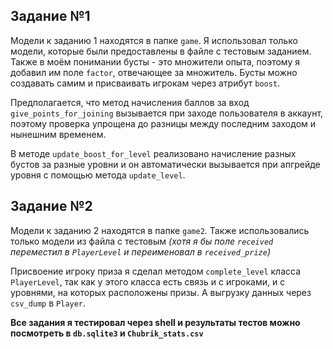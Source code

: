 ## Задание №1
Модели к заданию 1 находятся в папке `game`. Я использовал только модели, которые были предоставлены в файле с тестовым заданием.
Также в моём понимании бусты - это множители опыта, поэтому я добавил им поле `factor`,
отвечающее за множитель. Бусты можно создавать самим и присваивать игрокам через атрибут `boost`.

Предполагается, что метод начисления баллов за вход `give_points_for_joining` вызывается при заходе пользователя в аккаунт, поэтому проверка упрощена до разницы между последним
заходом и нынешним временем. 

В методе `update_boost_for_level` реализовано начисление разных бустов за разные уровни и он автоматически вызывается при апгрейде уровня c помощью метода
`update_level`.
## Задание №2
Модели к заданию 2 находятся в папке `game2`. Также использовались только модели из файла с тестовым _(хотя я бы поле `received` переместил в `PlayerLevel` и переименовал в `received_prize`)_

Присвоение игроку приза я сделал методом `complete_level` класса `PlayerLevel`, так как у этого класса есть связь и с игроками, и с уровнями,
на которых расположены призы. А выгрузку данных через `csv_dump` в `Player`. 

**Все задания я тестировал через shell и результаты тестов можно посмотреть в `db.sqlite3` и `Chubrik_stats.csv`**